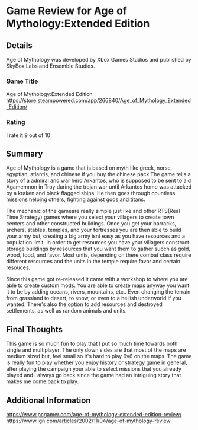# Game Review for Age of Mythology:Extended Edition

## Details
Age of Mythology was developed by Xbox Games Studios and published by SkyBox Labs and Ensemble Studios.

### Game Title
Age of Mythology:Extended Edition       
https://store.steampowered.com/app/266840/Age_of_Mythology_Extended_Edition/

### Rating
I rate it 9 out of 10

## Summary
Age of Mythology is a game that is based on myth like greek, norse, egyptian, atlantis, and chinese if you buy the chinese pack.The game
tells a story of a admiral and war hero Arkantos, who is supposed to be sent to aid Agamemnon in Troy during the trojan war until Arkantos
home was attacked by a kraken and black flagged ships. He then goes through countless missions helping others, fighting against gods 
and titans.

The mechanic of the gameare really simple just like and other RTS(Real Time Strategy) games where you select your villagers to create town 
centers and other constructed buildings. Once you get your barracks, archers, stables, temples, and your fortresses you are then able to 
build your army but, creating a big army isnt easy as you have resources and a population limit. In order to get resources you have your villagers
construct storage buildings by resources that you want them to gather succh as gold, wood, food, and favor. Most units, depending on there combat class
require different resources and the units in the temple require favor and certain resouces.

Since this game got re-released it came with a workshop to where you are able to create custom mods. You are able to create maps anyway you 
want it to be by adding oceans, rivers, mountains, etc.. Even changing the terrain from grassland to desert, to snow, or even to a hellish underworld
if you wanted. There's also the option to add resources and destroyed settlements, as well as random animals and units.

## Final Thoughts
This game is so much fun to play that I put so much time towards both single and multiplayer. The only down sides are that most of the maps
are medium sized but, feel small so it's hard to play 6v6 on the maps. The game is really fun to play whether you enjoy history or strategy game
in general, after playing the campaign your able to select missions that you already played and I always go back since the game had an
intriguing story that makes me come back to play.

## Additional Information
https://www.pcgamer.com/age-of-mythology-extended-edition-review/      
https://www.ign.com/articles/2002/11/04/age-of-mythology-review
